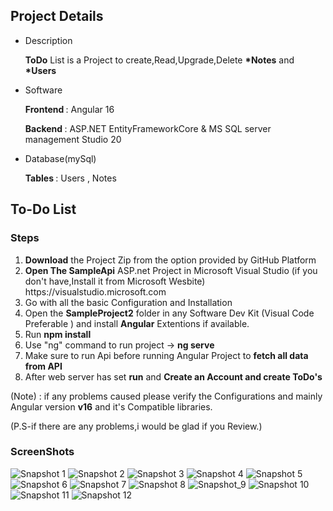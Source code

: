 ## Project Details
<ul>
<li><label>Description</label>  
<p><b>ToDo</b> List is a Project to create,Read,Upgrade,Delete <b>*Notes</b> and <b>*Users</b> </p>
</li>
<li><label>Software</label>  
<p><b>Frontend </b>: Angular 16 </p> <p><b>Backend </b>: ASP.NET EntityFrameworkCore & MS SQL server management Studio 20 </p> 
</li>
<li><label>Database(mySql)</label>  
<p><b>Tables </b>: Users , Notes</p>
</li>
  
</ul>

## To-Do List

<h3>Steps</h3><ol>
  
<li><b>Download</b> the Project Zip from the option provided by GitHub Platform</li>
<li><b>Open The SampleApi</b> ASP.net Project in Microsoft Visual Studio (if you don't have,Install it from Microsoft Wesbite) https://visualstudio.microsoft.com </li>
<li>Go with all the basic Configuration and Installation</li>
<li>Open the <b>SampleProject2</b> folder in any Software Dev Kit (Visual Code Preferable ) and install <b>Angular</b> Extentions if available.
</li>
<li>Run <b>npm install </b></li>
<li>Use "ng" command to run project -> <b>ng serve </b></li>
<li>Make sure to run Api before running Angular Project to <b>fetch all data from API</b></li>
<li>After web server has set <b>run</b> and <b>Create an Account and create ToDo's</b></li>
</ol>

(Note) : if any problems caused please verify the Configurations and mainly Angular version <b>v16</b> and it's Compatible libraries.

(P.S-if there are any problems,i would be glad if you Review.)


<h3>ScreenShots</h3>

![Snapshot 1](Documentation/Pictures/Title.png)
![Snapshot 2](Documentation/Pictures/HomePage(NotLoggedIn).png)
![Snapshot 3](Documentation/Pictures/SignIn.png)
![Snapshot 4](Documentation/Pictures/SignUp.png)
![Snapshot 5](Documentation/Pictures/ForgotPassword.png)
![Snapshot 6](Documentation/Pictures/ForgotPassword_MailVerf.png)
![Snapshot 7](Documentation/Pictures/HomePage(LoggedIn1).png)
![Snapshot 8](Documentation/Pictures/HomePage(LoggedIn2_UpdateNotes).png)
![Snapshot_9](Documentation/Pictures/ProfileSection.png)
![Snapshot 10](Documentation/Pictures/ProfileSectionUpdate.png)
![Snapshot 11](Documentation/Pictures/Database_table_Users.png)
![Snapshot 12](Documentation/Pictures/Database_table_Notes.png)

